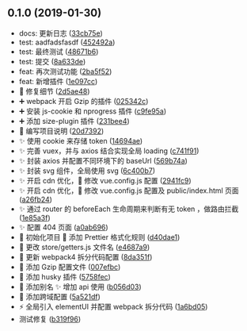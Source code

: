 ## 0.1.0 (2019-01-30)

* docs: 更新日志 ([33cb75e](https://github.com/ITxiaohao/vue-cli3-learn/commit/33cb75e))
* test: aadfadsfasdf ([452492a](https://github.com/ITxiaohao/vue-cli3-learn/commit/452492a))
* test: 最终测试 ([48671b6](https://github.com/ITxiaohao/vue-cli3-learn/commit/48671b6))
* test: 提交 ([8a633de](https://github.com/ITxiaohao/vue-cli3-learn/commit/8a633de))
* feat: 再次测试功能 ([2ba5f52](https://github.com/ITxiaohao/vue-cli3-learn/commit/2ba5f52))
* feat: 新增插件 ([1e097cc](https://github.com/ITxiaohao/vue-cli3-learn/commit/1e097cc))
* :art: 修复细节 ([2d5ae48](https://github.com/ITxiaohao/vue-cli3-learn/commit/2d5ae48))
* :heavy_plus_sign: webpack 开启 Gzip 的插件 ([025342c](https://github.com/ITxiaohao/vue-cli3-learn/commit/025342c))
* :heavy_plus_sign: 安装 js-cookie 和 nprogress 插件 ([c9fe95a](https://github.com/ITxiaohao/vue-cli3-learn/commit/c9fe95a))
* :heavy_plus_sign: 添加 size-plugin 插件 ([231bee4](https://github.com/ITxiaohao/vue-cli3-learn/commit/231bee4))
* :memo: 编写项目说明 ([20d7392](https://github.com/ITxiaohao/vue-cli3-learn/commit/20d7392))
* :sparkles: 使用 cookie 来存储 token ([14694ae](https://github.com/ITxiaohao/vue-cli3-learn/commit/14694ae))
* :sparkles: 完善 vuex，并与 axios 结合实现全局 loading ([c741f91](https://github.com/ITxiaohao/vue-cli3-learn/commit/c741f91))
* :sparkles: 封装 axios 并配置不同环境下的 baseUrl ([569b74a](https://github.com/ITxiaohao/vue-cli3-learn/commit/569b74a))
* :sparkles: 封装 svg 组件，全局使用 svg ([6c400b7](https://github.com/ITxiaohao/vue-cli3-learn/commit/6c400b7))
* :sparkles: 开启 cdn 优化，:wrench: 修改 vue.config.js 配置 ([2941fc9](https://github.com/ITxiaohao/vue-cli3-learn/commit/2941fc9))
* :sparkles: 开启 cdn 优化，:wrench: 修改 vue.config.js 配置及 public/index.html 页面 ([a26fb24](https://github.com/ITxiaohao/vue-cli3-learn/commit/a26fb24))
* :sparkles: 通过 router 的 beforeEach 生命周期来判断有无 token ，做路由拦截 ([1e85a3f](https://github.com/ITxiaohao/vue-cli3-learn/commit/1e85a3f))
* :sparkles: 配置 404 页面 ([a0ab696](https://github.com/ITxiaohao/vue-cli3-learn/commit/a0ab696))
* :tada: 初始化项目 :wrench: 添加 Prettier 格式化规则 ([d40dae1](https://github.com/ITxiaohao/vue-cli3-learn/commit/d40dae1))
* :truck: 更改 store/getters.js 文件名 ([e4687a9](https://github.com/ITxiaohao/vue-cli3-learn/commit/e4687a9))
* :wrench: 更新 webpack4 拆分代码配置 ([8da351f](https://github.com/ITxiaohao/vue-cli3-learn/commit/8da351f))
* :wrench: 添加 Gzip 配置文件 ([007efbc](https://github.com/ITxiaohao/vue-cli3-learn/commit/007efbc))
* :wrench: 添加 husky 插件 ([5758fec](https://github.com/ITxiaohao/vue-cli3-learn/commit/5758fec))
* :wrench: 添加别名 :sparkles: 增加 api 使用 ([b056d03](https://github.com/ITxiaohao/vue-cli3-learn/commit/b056d03))
* :wrench: 添加跨域配置 ([5a521df](https://github.com/ITxiaohao/vue-cli3-learn/commit/5a521df))
* :zap: 全局引入 elementUI 并配置 webpack 拆分代码 ([1a6bd05](https://github.com/ITxiaohao/vue-cli3-learn/commit/1a6bd05))
* 测试修复 ([b319f96](https://github.com/ITxiaohao/vue-cli3-learn/commit/b319f96))



